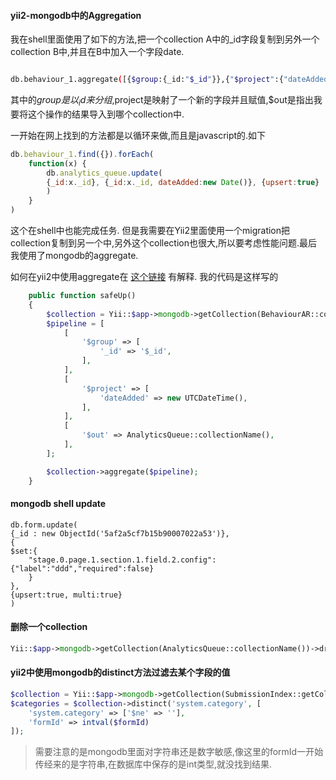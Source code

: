 #### yii2-mongodb中的Aggregation

我在shell里面使用了如下的方法,把一个collection A中的_id字段复制到另外一个collection B中,并且在B中加入一个字段date.

```bash

db.behaviour_1.aggregate([{$group:{_id:"$_id"}},{"$project":{"dateAdded":new Date()}},{$out:"analytics_queue"}])

```

其中的$group是以_id来分组,$project是映射了一个新的字段并且赋值,$out是指出我要将这个操作的结果导入到哪个collection中.

一开始在网上找到的方法都是以循环来做,而且是javascript的.如下
```javascript
db.behaviour_1.find({}).forEach(
    function(x) {
        db.analytics_queue.update(
        {_id:x._id}, {_id:x._id, dateAdded:new Date()}, {upsert:true}
        )
    }
)
```
这个在shell中也能完成任务. 但是我需要在Yii2里面使用一个migration把collection复制到另一个中,另外这个collection也很大,所以要考虑性能问题.最后我使用了mongodb的aggregate.

如何在yii2中使用aggregate在 [这个链接](https://github.com/yiisoft/yii2-mongodb/blob/master/docs/guide/usage-aggregation.md) 有解释. 我的代码是这样写的

```php
    public function safeUp()
    {
        $collection = Yii::$app->mongodb->getCollection(BehaviourAR::collectionName());
        $pipeline = [
            [
                '$group' => [
                    '_id' => '$_id',
                ],
            ],
            [
                '$project' => [
                    'dateAdded' => new UTCDateTime(),
                ],
            ],
            [
                '$out' => AnalyticsQueue::collectionName(),
            ],
        ];

        $collection->aggregate($pipeline);
    }
```


#### mongodb shell update

```
db.form.update(
{_id : new ObjectId('5af2a5cf7b15b90007022a53')}, 
{
$set:{
    "stage.0.page.1.section.1.field.2.config":{"label":"ddd","required":false}
    }
},
{upsert:true, multi:true}
)
```

#### 删除一个collection

```php
Yii::$app->mongodb->getCollection(AnalyticsQueue::collectionName())->drop();
```


#### yii2中使用mongodb的distinct方法过滤去某个字段的值
```php
$collection = Yii::$app->mongodb->getCollection(SubmissionIndex::getCollectionName($formId));
$categories = $collection->distinct('system.category', [
    'system.category' => ['$ne' => ''],
    'formId' => intval($formId)
]);
```
> 需要注意的是mongodb里面对字符串还是数字敏感,像这里的formId一开始传经来的是字符串,在数据库中保存的是int类型,就没找到结果.

